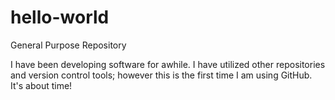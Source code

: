 # hello-world
General Purpose Repository

I have been developing software for awhile. I have utilized other repositories and version control tools; however this is the first time I am using GitHub. It's about time! 
